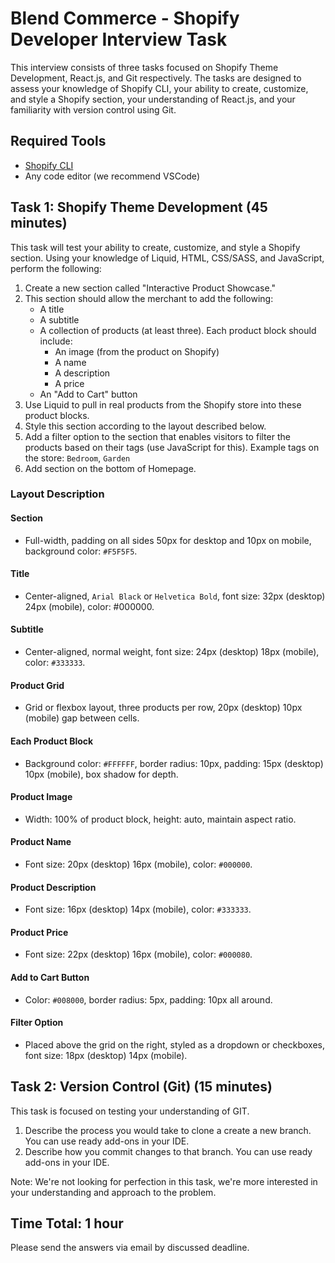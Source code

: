 # Blend Commerce - Shopify Developer Interview Task

This interview consists of three tasks focused on Shopify Theme Development, React.js, and Git respectively. The tasks are designed to assess your knowledge of Shopify CLI, your ability to create, customize, and style a Shopify section, your understanding of React.js, and your familiarity with version control using Git.

## Required Tools
- [Shopify CLI](https://shopify.dev/docs/themes/tools/cli)
- Any code editor (we recommend VSCode)

## Task 1: Shopify Theme Development (45 minutes)
This task will test your ability to create, customize, and style a Shopify section. Using your knowledge of Liquid, HTML, CSS/SASS, and JavaScript, perform the following:

1. Create a new section called "Interactive Product Showcase."
2. This section should allow the merchant to add the following:
    - A title
    - A subtitle
    - A collection of products (at least three). Each product block should include:
        - An image (from the product on Shopify)
        - A name
        - A description
        - A price
    - An "Add to Cart" button
3. Use Liquid to pull in real products from the Shopify store into these product blocks.
4. Style this section according to the layout described below.
5. Add a filter option to the section that enables visitors to filter the products based on their tags (use JavaScript for this). Example tags on the store: `Bedroom`, `Garden`
6. Add section on the bottom of Homepage.

### Layout Description
#### Section
- Full-width, padding on all sides 50px for desktop and 10px on mobile, background color: `#F5F5F5`.

#### Title
- Center-aligned, `Arial Black` or `Helvetica Bold`, font size: 32px (desktop) 24px (mobile), color: #000000.

#### Subtitle
- Center-aligned, normal weight, font size: 24px (desktop) 18px (mobile), color: `#333333`.

#### Product Grid
- Grid or flexbox layout, three products per row, 20px (desktop) 10px (mobile) gap between cells.

#### Each Product Block
- Background color: `#FFFFFF`, border radius: 10px, padding: 15px (desktop) 10px (mobile), box shadow for depth.

#### Product Image
- Width: 100% of product block, height: auto, maintain aspect ratio.

#### Product Name
- Font size: 20px (desktop) 16px (mobile), color: `#000000`.

#### Product Description
- Font size: 16px (desktop) 14px (mobile), color: `#333333`.

#### Product Price
- Font size: 22px (desktop) 16px (mobile), color: `#000080`.

#### Add to Cart Button
- Color: `#008000`, border radius: 5px, padding: 10px all around.

#### Filter Option
- Placed above the grid on the right, styled as a dropdown or checkboxes, font size: 18px (desktop) 14px (mobile).

## Task 2: Version Control (Git) (15 minutes)
This task is focused on testing your understanding of GIT.

1. Describe the process you would take to clone a create a new branch. You can use ready add-ons in your IDE.
2. Describe how you commit changes to that branch. You can use ready add-ons in your IDE.

Note: We're not looking for perfection in this task, we're more interested in your understanding and approach to the problem.

## Time Total: 1 hour
Please send the answers via email by discussed deadline.

